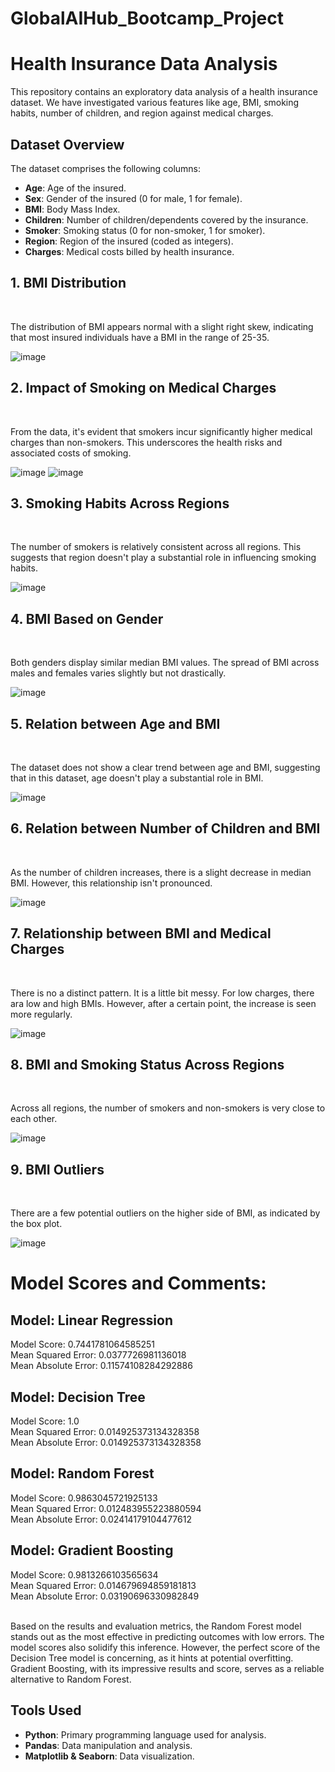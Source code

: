 # GlobalAIHub_Bootcamp_Project

<h1>Health Insurance Data Analysis</h1>

<p>This repository contains an exploratory data analysis of a health insurance dataset. We have investigated various features like age, BMI, smoking habits, number of children, and region against medical charges.</p>

<h2>Dataset Overview</h2>
<p>The dataset comprises the following columns:</p>
<ul>
    <li><strong>Age</strong>: Age of the insured.</li>
    <li><strong>Sex</strong>: Gender of the insured (0 for male, 1 for female).</li>
    <li><strong>BMI</strong>: Body Mass Index.</li>
    <li><strong>Children</strong>: Number of children/dependents covered by the insurance.</li>
    <li><strong>Smoker</strong>: Smoking status (0 for non-smoker, 1 for smoker).</li>
    <li><strong>Region</strong>: Region of the insured (coded as integers).</li>
    <li><strong>Charges</strong>: Medical costs billed by health insurance.</li>
</ul>


<h2>1. BMI Distribution</h2>
<br>
<p>The distribution of BMI appears normal with a slight right skew, indicating that most insured individuals have a BMI in the range of 25-35.</p>

![image](https://github.com/Minazor/GlobalAIHub_Bootcamp_Project/assets/33224492/424c3faf-9250-4fc1-bc41-c0c2ca047646)


<h2>2. Impact of Smoking on Medical Charges</h2>
<br>
<p>From the data, it's evident that smokers incur significantly higher medical charges than non-smokers. This underscores the health risks and associated costs of smoking.</p>

![image](https://github.com/Minazor/GlobalAIHub_Bootcamp_Project/assets/33224492/624f2c41-4719-46ef-8d64-804e35af4e03)
![image](https://github.com/Minazor/GlobalAIHub_Bootcamp_Project/assets/33224492/ba52c8c0-68f7-4a59-b01f-af9d316d4002)


<h2>3. Smoking Habits Across Regions</h2>
<br>
<p>The number of smokers is relatively consistent across all regions. This suggests that region doesn't play a substantial role in influencing smoking habits.</p>

![image](https://github.com/Minazor/GlobalAIHub_Bootcamp_Project/assets/33224492/37646bc5-cbad-420f-82fe-e6c23da6bbe1)


<h2>4. BMI Based on Gender</h2>
<br>
<p>Both genders display similar median BMI values. The spread of BMI across males and females varies slightly but not drastically.</p>

![image](https://github.com/Minazor/GlobalAIHub_Bootcamp_Project/assets/33224492/2b459e35-61b0-4478-a4c8-cf531bc3b415)


<h2>5. Relation between Age and BMI</h2>
<br>
<p>The dataset does not show a clear trend between age and BMI, suggesting that in this dataset, age doesn't play a substantial role in BMI.</p>

![image](https://github.com/Minazor/GlobalAIHub_Bootcamp_Project/assets/33224492/a9103d94-1ff1-4b56-8e7f-bf76ec39917c)


<h2>6. Relation between Number of Children and BMI</h2>
<br>
<p>As the number of children increases, there is a slight decrease in median BMI. However, this relationship isn't pronounced.</p>

![image](https://github.com/Minazor/GlobalAIHub_Bootcamp_Project/assets/33224492/96f21a37-4789-4f21-ae47-1a02b94afe6d)


<h2>7. Relationship between BMI and Medical Charges</h2>
<br>
<p>There is no a distinct pattern. It is a little bit messy. For low charges, there ara low and high BMIs. However, after a certain point, the increase is seen more regularly.</p>

![image](https://github.com/Minazor/GlobalAIHub_Bootcamp_Project/assets/33224492/12e97b41-61ce-4f9f-96b2-39d136ab61cc)


<h2>8. BMI and Smoking Status Across Regions</h2>
<br>
<p>Across all regions, the number of smokers and non-smokers is very close to each other.</p>

![image](https://github.com/Minazor/GlobalAIHub_Bootcamp_Project/assets/33224492/ae3b3480-b96a-4b27-9fc3-b2bd2d721d18)


<h2>9. BMI Outliers</h2>
<br>
<p>There are a few potential outliers on the higher side of BMI, as indicated by the box plot.</p>

![image](https://github.com/Minazor/GlobalAIHub_Bootcamp_Project/assets/33224492/cb137182-5e4c-4931-a5ac-6eebe416fd8e)

<h1>Model Scores and Comments:</h1>
<h2>Model: Linear Regression</h2>
Model Score: 0.7441781064585251<br>
Mean Squared Error: 0.0377726981136018<br>
Mean Absolute Error: 0.11574108284292886<br>

<h2>Model: Decision Tree</h2>
Model Score: 1.0<br>
Mean Squared Error: 0.014925373134328358<br>
Mean Absolute Error: 0.014925373134328358<br>

<h2>Model: Random Forest</h2>
Model Score: 0.9863045721925133<br>
Mean Squared Error: 0.012483955223880594<br>
Mean Absolute Error: 0.02414179104477612<br>

<h2>Model: Gradient Boosting</h2>
Model Score: 0.9813266103565634<br>
Mean Squared Error: 0.014679694859181813<br>
Mean Absolute Error: 0.03190696330982849<br>
<br>
<p>Based on the results and evaluation metrics, the Random Forest model stands out as the most effective in predicting outcomes with low errors. The model scores also solidify this inference. However, the perfect score of the Decision Tree model is concerning, as it hints at potential overfitting. Gradient Boosting, with its impressive results and score, serves as a reliable alternative to Random Forest.</p>

<h2>Tools Used</h2>
<ul>
    <li><strong>Python</strong>: Primary programming language used for analysis.</li>
    <li><strong>Pandas</strong>: Data manipulation and analysis.</li>
    <li><strong>Matplotlib & Seaborn</strong>: Data visualization.</li>
</ul>
